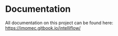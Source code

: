 # Documentation

All documentation on this project can be found here: https://imomec.gitbook.io/intelliflow/